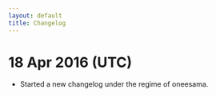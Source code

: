 ```yaml
---
layout: default
title: Changelog
---
```


# 18 Apr 2016 (UTC)

* Started a new changelog under the regime of oneesama.
